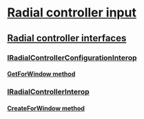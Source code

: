 # [Radial controller input](radialcontroller-portal.md)
## [Radial controller interfaces](radial-controller-interfaces.md)
### [IRadialControllerConfigurationInterop](/windows/previous-versions/RadialControllerInterop/nn-radialcontrollerinterop-iradialcontrollerconfigurationinterop?branch=master)
#### [GetForWindow method](/windows/previous-versions/RadialControllerInterop/nf-radialcontrollerinterop-iradialcontrollerconfigurationinterop-getforwindow?branch=master)
### [IRadialControllerInterop](/windows/previous-versions/RadialControllerInterop/nn-radialcontrollerinterop-iradialcontrollerinterop?branch=master)
#### [CreateForWindow method](/windows/previous-versions/RadialControllerInterop/nf-radialcontrollerinterop-iradialcontrollerinterop-createforwindow?branch=master)

